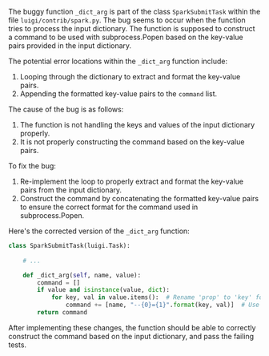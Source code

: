 The buggy function `_dict_arg` is part of the class `SparkSubmitTask` within the file `luigi/contrib/spark.py`. The bug seems to occur when the function tries to process the input dictionary. The function is supposed to construct a command to be used with subprocess.Popen based on the key-value pairs provided in the input dictionary.

The potential error locations within the `_dict_arg` function include:
1. Looping through the dictionary to extract and format the key-value pairs.
2. Appending the formatted key-value pairs to the `command` list.

The cause of the bug is as follows:
1. The function is not handling the keys and values of the input dictionary properly.
2. It is not properly constructing the command based on the key-value pairs.

To fix the bug:
1. Re-implement the loop to properly extract and format the key-value pairs from the input dictionary.
2. Construct the command by concatenating the formatted key-value pairs to ensure the correct format for the command used in subprocess.Popen.

Here's the corrected version of the `_dict_arg` function:

```python
class SparkSubmitTask(luigi.Task):
    
    # ...

    def _dict_arg(self, name, value):
        command = []
        if value and isinstance(value, dict):
            for key, val in value.items():  # Rename 'prop' to 'key' for clarity
                command += [name, "--{0}={1}".format(key, val)]  # Use the correct format for the command
        return command
```

After implementing these changes, the function should be able to correctly construct the command based on the input dictionary, and pass the failing tests.